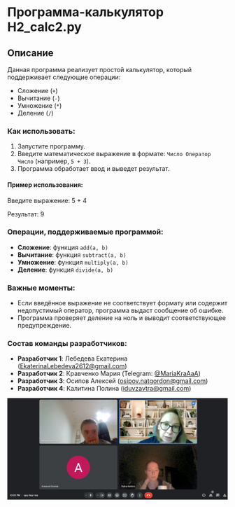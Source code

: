 # Программа-калькулятор H2_calc2.py

## Описание
Данная программа реализует простой калькулятор, который поддерживает следующие операции:
- Сложение (`+`)
- Вычитание (`-`)
- Умножение (`*`)
- Деление (`/`)

### Как использовать:
1. Запустите программу.
2. Введите математическое выражение в формате: `Число Оператор Число` (например, `5 + 3`).
3. Программа обработает ввод и выведет результат.

#### Пример использования:

Введите выражение: 5 + 4 

Результат: 9

### Операции, поддерживаемые программой:
- **Сложение**: функция `add(a, b)`
- **Вычитание**: функция `subtract(a, b)`
- **Умножение**: функция `multiply(a, b)`
- **Деление**: функция `divide(a, b)`

### Важные моменты:
- Если введённое выражение не соответствует формату или содержит недопустимый оператор, программа выдаст сообщение об ошибке.
- Программа проверяет деление на ноль и выводит соответствующее предупреждение.

### Состав команды разработчиков:
- **Разработчик 1**: Лебедева Екатерина (EkaterinaLebedeva2612@gmail.com)
- **Разработчик 2**: Кравченко Мария  (Telegram: [@MariaKraAaA](https://t.me/MariaKraAaA))
- **Разработчик 3**: Осипов Алексей (osipov.natgordon@gmail.com)
- **Разработчик 4**: Калитина Полина (iduvzavtra@gmail.com)

![Невероятно воодушевленные студенты собрались выполнять задание.](team.png)